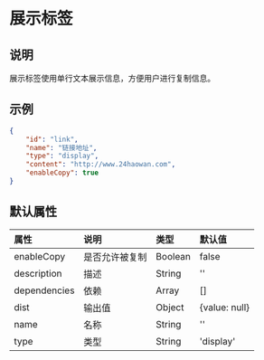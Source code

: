 # 展示标签

## 说明

展示标签使用单行文本展示信息，方便用户进行复制信息。

## 示例

```json
{
    "id": "link",
    "name": "链接地址",
    "type": "display",
    "content": "http://www.24haowan.com",
    "enableCopy": true
}
```

## 默认属性

属性 | 说明 | 类型 | 默认值
:-- | :-- | :-- | :--
enableCopy | 是否允许被复制 | Boolean | false
description | 描述 | String | ''
dependencies | 依赖 | Array | []
dist | 输出值 | Object | {value: null}
name | 名称 | String | ''
type | 类型 | String | 'display'

